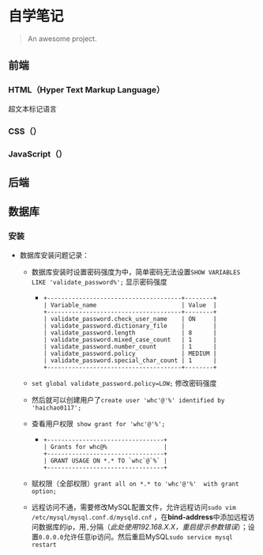 # 自学笔记

> An awesome project.





## 前端



### HTML（**H**yper **T**ext **M**arkup **L**anguage）

超文本标记语言



### CSS（）



### JavaScript（）



## 后端









## 数据库

### 安装







* 数据库安装问题记录：
  * 数据库安装时设置密码强度为中，简单密码无法设置`SHOW VARIABLES LIKE 'validate_password%';` 显示密码强度
    
    * ```
      +--------------------------------------+--------+
      | Variable_name                        | Value  |
      +--------------------------------------+--------+
      | validate_password.check_user_name    | ON     |
      | validate_password.dictionary_file    |        |
      | validate_password.length             | 8      |
      | validate_password.mixed_case_count   | 1      |
      | validate_password.number_count       | 1      |
      | validate_password.policy             | MEDIUM |
      | validate_password.special_char_count | 1      |
      +--------------------------------------+--------+
      ```
    
  * `set global validate_password.policy=LOW;` 修改密码强度
  
  * 然后就可以创建用户了`create user 'whc'@'%' identified by 'haichao0117';`
  
  * 查看用户权限` show grant for 'whc'@'%';`
  
    * ```
      +---------------------------------+
      | Grants for whc@%                |
      +---------------------------------+
      | GRANT USAGE ON *.* TO `whc`@`%` |
      +---------------------------------+
      ```
  
  * 赋权限（全部权限）`grant all on *.* to 'whc'@'%'  with grant option;`
  
  * 远程访问不通，需要修改MySQL配置文件，允许远程访问`sudo vim /etc/mysql/mysql.conf.d/mysqld.cnf` ，在**bind-address**中添加远程访问数据库的ip，用`,`分隔（*此处使用192.168.X.X，重启提示参数错误*）；设置`0.0.0.0`允许任意ip访问。然后重启MySQL`sudo service mysql restart`

